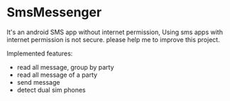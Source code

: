 # SmsMessenger
It's an android SMS app without internet permission, Using sms apps with internet permission is not secure. please help me to improve this project.

Implemented features:
* read all message, group by party
* read all message of a party
* send message
* detect dual sim phones